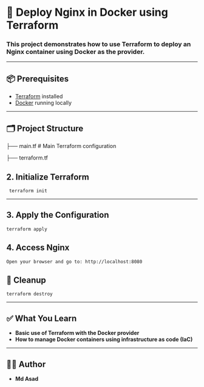 # 🚀 Deploy Nginx in Docker using Terraform
### This project demonstrates how to use **Terraform** to deploy an **Nginx container** using **Docker** as the provider.

---
 
## 📦 Prerequisites
- [Terraform](https://www.terraform.io/downloads) installed
- [Docker](https://www.docker.com/products/docker-desktop) running locally

---

## 🗂 Project Structure

├── main.tf # Main Terraform configuration

├── terraform.tf 

## 2. Initialize Terraform
```
 terraform init
```
---

## 3. Apply the Configuration
```
terraform apply
```

## 4. Access Nginx
```
Open your browser and go to: http://localhost:8080
```

## 🧹 Cleanup
```
terraform destroy

```
---

## ✅ What You Learn
- **Basic use of Terraform with the Docker provider**
- **How to manage Docker containers using infrastructure as code (IaC)**

---

## 🧑‍💻 Author
- **Md Asad**
